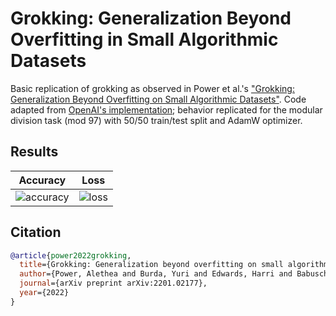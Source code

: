 # Grokking: Generalization Beyond Overfitting in Small Algorithmic Datasets

Basic replication of grokking as observed in Power et al.'s ["Grokking: Generalization Beyond Overfitting on Small Algorithmic Datasets"](https://arxiv.org/abs/2201.02177). Code adapted from [OpenAI's implementation](https://github.com/openai/grok); behavior replicated for the modular division task (mod 97) with 50/50 train/test split and AdamW optimizer.

## Results

Accuracy | Loss
:-------------------:|:-------------------------:
![accuracy](https://user-images.githubusercontent.com/55059966/172950363-0cde68df-c192-4267-8ca6-ea58273c3c5f.png) | ![loss](https://user-images.githubusercontent.com/55059966/172950382-dd7590b1-f180-4d57-a24b-c93410259a30.png)

## Citation

```BibTex
@article{power2022grokking,
  title={Grokking: Generalization beyond overfitting on small algorithmic datasets},
  author={Power, Alethea and Burda, Yuri and Edwards, Harri and Babuschkin, Igor and Misra, Vedant},
  journal={arXiv preprint arXiv:2201.02177},
  year={2022}
}
```
